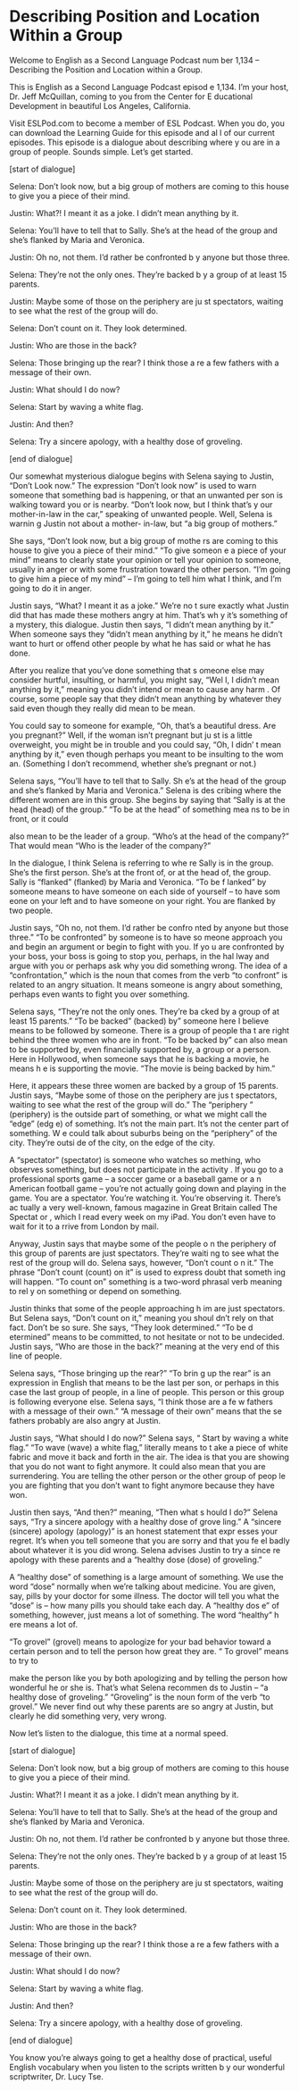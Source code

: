 # Describing Position and Location Within a Group

Welcome to English as a Second Language Podcast num ber 1,134 – Describing the Position and Location within a Group.

This is English as a Second Language Podcast episod e 1,134. I’m your host, Dr. Jeff McQuillan, coming to you from the Center for E ducational Development in beautiful Los Angeles, California.

Visit ESLPod.com to become a member of ESL Podcast.  When you do, you can download the Learning Guide for this episode and al l of our current episodes. This episode is a dialogue about describing where y ou are in a group of people. Sounds simple. Let’s get started.

[start of dialogue]

Selena: Don’t look now, but a big group of mothers are coming to this house to give you a piece of their mind.

Justin: What?! I meant it as a joke. I didn’t mean anything by it.

Selena: You’ll have to tell that to Sally. She’s at  the head of the group and she’s flanked by Maria and Veronica.

Justin: Oh no, not them. I’d rather be confronted b y anyone but those three.

Selena: They’re not the only ones. They’re backed b y a group of at least 15 parents.

Justin: Maybe some of those on the periphery are ju st spectators, waiting to see what the rest of the group will do.

Selena: Don’t count on it. They look determined.

Justin: Who are those in the back?

Selena: Those bringing up the rear? I think those a re a few fathers with a message of their own.

Justin: What should I do now?

Selena: Start by waving a white flag.

 Justin: And then?

Selena: Try a sincere apology, with a healthy dose of groveling.

[end of dialogue]

Our somewhat mysterious dialogue begins with Selena  saying to Justin, “Don’t Look now.” The expression “Don’t look now” is used to warn someone that something bad is happening, or that an unwanted per son is walking toward you or is nearby. “Don’t look now, but I think that’s y our mother-in-law in the car,” speaking of unwanted people. Well, Selena is warnin g Justin not about a mother- in-law, but “a big group of mothers.”

She says, “Don’t look now, but a big group of mothe rs are coming to this house to give you a piece of their mind.” “To give someon e a piece of your mind” means to clearly state your opinion or tell your opinion to someone, usually in anger or with some frustration toward the other person. “I’m  going to give him a piece of my mind” – I’m going to tell him what I think, and I’m going to do it in anger.

Justin says, “What? I meant it as a joke.” We’re no t sure exactly what Justin did that has made these mothers angry at him. That’s wh y it’s something of a mystery, this dialogue. Justin then says, “I didn’t  mean anything by it.” When someone says they “didn’t mean anything by it,” he means he didn’t want to hurt or offend other people by what he has said or what he has done.

After you realize that you’ve done something that s omeone else may consider hurtful, insulting, or harmful, you might say, “Wel l, I didn’t mean anything by it,” meaning you didn’t intend or mean to cause any harm . Of course, some people say that they didn’t mean anything by whatever they  said even though they really did mean to be mean.

You could say to someone for example, “Oh, that’s a  beautiful dress. Are you pregnant?” Well, if the woman isn’t pregnant but ju st is a little overweight, you might be in trouble and you could say, “Oh, I didn’ t mean anything by it,” even though perhaps you meant to be insulting to the wom an. (Something I don’t recommend, whether she’s pregnant or not.)

Selena says, “You’ll have to tell that to Sally. Sh e’s at the head of the group and she’s flanked by Maria and Veronica.” Selena is des cribing where the different women are in this group. She begins by saying that “Sally is at the head (head) of the group.” “To be at the head” of something mea ns to be in front, or it could

also mean to be the leader of a group. “Who’s at the head of the company?” That would mean “Who is the leader of the company?”

In the dialogue, I think Selena is referring to whe re Sally is in the group. She’s the first person. She’s at the front of, or at the head of, the group. Sally is “flanked” (flanked) by Maria and Veronica. “To be f lanked” by someone means to have someone on each side of yourself – to have som eone on your left and to have someone on your right. You are flanked by two people.

Justin says, “Oh no, not them. I’d rather be confro nted by anyone but those three.” “To be confronted” by someone is to have so meone approach you and begin an argument or begin to fight with you. If yo u are confronted by your boss, your boss is going to stop you, perhaps, in the hal lway and argue with you or perhaps ask why you did something wrong. The idea of a “confrontation,” which is the noun that comes from the verb “to confront” is related to an angry situation. It means someone is angry about something, perhaps even wants to fight you over something.

Selena says, “They’re not the only ones. They’re ba cked by a group of at least 15 parents.” “To be backed” (backed) by” someone here I believe means to be followed by someone. There is a group of people tha t are right behind the three women who are in front. “To be backed by” can also mean to be supported by, even financially supported by, a group or a person.  Here in Hollywood, when someone says that he is backing a movie, he means h e is supporting the movie. “The movie is being backed by him.”

Here, it appears these three women are backed by a group of 15 parents. Justin says, “Maybe some of those on the periphery are jus t spectators, waiting to see what the rest of the group will do.” The “periphery ” (periphery) is the outside part of something, or what we might call the “edge” (edg e) of something. It’s not the main part. It’s not the center part of something. W e could talk about suburbs being on the “periphery” of the city. They’re outsi de of the city, on the edge of the city.

A “spectator” (spectator) is someone who watches so mething, who observes something, but does not participate in the activity . If you go to a professional sports game – a soccer game or a baseball game or a n American football game – you’re not actually going down and playing in the  game. You are a spectator. You’re watching it. You’re observing it. There’s ac tually a very well-known, famous magazine in Great Britain called The Spectat or , which I read every week on my iPad. You don’t even have to wait for it to a rrive from London by mail.

Anyway, Justin says that maybe some of the people o n the periphery of this group of parents are just spectators. They’re waiti ng to see what the rest of the group will do. Selena says, however, “Don’t count o n it.” The phrase “Don’t count (count) on it” is used to express doubt that someth ing will happen. “To count on” something is a two-word phrasal verb meaning to rel y on something or depend on something.

Justin thinks that some of the people approaching h im are just spectators. But Selena says, “Don’t count on it,” meaning you shoul dn’t rely on that fact. Don’t be so sure. She says, “They look determined.” “To be d etermined” means to be committed, to not hesitate or not to be undecided. Justin says, “Who are those in the back?” meaning at the very end of this line of people.

Selena says, “Those bringing up the rear?” “To brin g up the rear” is an expression in English that means to be the last per son, or perhaps in this case the last group of people, in a line of people. This  person or this group is following everyone else. Selena says, “I think those are a fe w fathers with a message of their own.” “A message of their own” means that the se fathers probably are also angry at Justin.

Justin says, “What should I do now?” Selena says, “ Start by waving a white flag.” “To wave (wave) a white flag,” literally means to t ake a piece of white fabric and move it back and forth in the air. The idea is that  you are showing that you do not want to fight anymore. It could also mean that you are surrendering. You are telling the other person or the other group of peop le you are fighting that you don’t want to fight anymore because they have won.

Justin then says, “And then?” meaning, “Then what s hould I do?” Selena says, “Try a sincere apology with a healthy dose of grove ling.” A “sincere (sincere) apology (apology)” is an honest statement that expr esses your regret. It’s when you tell someone that you are sorry and that you fe el badly about whatever it is you did wrong. Selena advises Justin to try a since re apology with these parents and a “healthy dose (dose) of groveling.”

A “healthy dose” of something is a large amount of something. We use the word “dose” normally when we’re talking about medicine. You are given, say, pills by your doctor for some illness. The doctor will tell you what the “dose” is – how many pills you should take each day. A “healthy dos e” of something, however, just means a lot of something. The word “healthy” h ere means a lot of.

“To grovel” (grovel) means to apologize for your bad behavior toward a certain person and to tell the person how great they are. “ To grovel” means to try to

make the person like you by both apologizing and by  telling the person how wonderful he or she is. That’s what Selena recommen ds to Justin – “a healthy dose of groveling.” “Groveling” is the noun form of  the verb “to grovel.” We never find out why these parents are so angry at Justin, but clearly he did something very, very wrong.

Now let’s listen to the dialogue, this time at a normal speed.

[start of dialogue]

Selena: Don’t look now, but a big group of mothers are coming to this house to give you a piece of their mind.

Justin: What?! I meant it as a joke. I didn’t mean anything by it.

Selena: You’ll have to tell that to Sally. She’s at  the head of the group and she’s flanked by Maria and Veronica.

Justin: Oh no, not them. I’d rather be confronted b y anyone but those three.

Selena: They’re not the only ones. They’re backed b y a group of at least 15 parents.

Justin: Maybe some of those on the periphery are ju st spectators, waiting to see what the rest of the group will do.

Selena: Don’t count on it. They look determined.

Justin: Who are those in the back?

Selena: Those bringing up the rear? I think those a re a few fathers with a message of their own.

Justin: What should I do now?

Selena: Start by waving a white flag.

Justin: And then?

Selena: Try a sincere apology, with a healthy dose of groveling.

[end of dialogue]

 You know you’re always going to get a healthy dose of practical, useful English vocabulary when you listen to the scripts written b y our wonderful scriptwriter, Dr. Lucy Tse.



